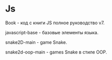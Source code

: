 # Js

Book - код с книги JS полное руководство v7.

javascript-base - базовые элементы языка.

snake2D-main - game Snake.

snake2d-oop-main - games Snake в стиле OOP.

